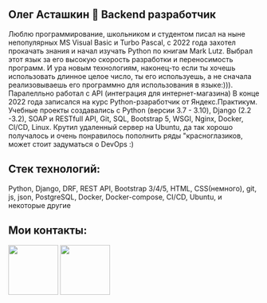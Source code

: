 ##  Олег Асташкин &#128040; Backend разработчик

Люблю программирование, школьником и студентом писал на ныне непопулярных MS Visual Basic и Turbo Pascal, с 2022 года захотел прокачать знания и начал изучать Python по книгам Mark Lutz. Выбрал этот язык за его высокую скорость разработки и переносимость программ. И ура новым технологиям, наконец-то если ты хочешь использовать длинное целое число, ты его используешь, а не сначала реализовываешь его программно для использования в языке:))). Паралелльно работал с API (интеграция для интернет-магазина)
В конце 2022 года записался на курс Python-рзаработчик от Яндекс.Практикум. Учебные проекты создавались с Python (версии 3.7 - 3.10), Django (2.2 -3.2), SOAP и RESTfull API, Git, SQL, Bootstrap 5, WSGI, Nginx, Docker, CI/CD, Linux. Крутил удаленный сервер на Ubuntu, да так хорошо получалось и очень понравилось пополнить ряды "красноглазиков, может стоит задуматься о DevOps :)

## Стек технологий:
Python, Django, DRF, REST API, Bootstrap 3/4/5, HTML, CSS(немного), git, js, json, PostgreSQL, Docker, Docker-compose, CI/CD, Ubuntu, и некоторые другие

## Мои контакты:
<a href="https://t.me/Olegsnap"><img src="https://raw.githubusercontent.com/gilbarbara/logos/main/logos/telegram.svg" height="100" width="100"/></a>
<a href ="mailto:snap710@yandex.ru"><img src="https://upload.wikimedia.org/wikipedia/commons/5/55/Yandex_Mail_icon.svg" height="100" width="100"/></a>
